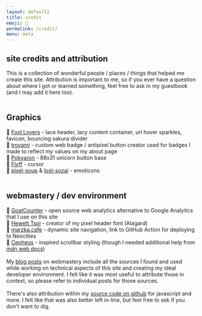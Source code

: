 ```yaml
---
layout: default2
title: credit
emoji: 💛
permalink: /credit/
menu: meta
---
```

<h2>site credits and attribution</h2>
This is a collection of wonderful people / places / things that helped me create this site. Attribution is important to me, so if you ever have a question about where I got or learned something, feel free to ask in my guestbook (and I may add it here too).
<br>
<br>
<h2>Graphics</h2>
💖 <a target="_blank" href="https://foollovers.com/">Fool Lovers</a> - lace header, lacy content container, url hover sparkles, favicon, bouncing sakura divider
<br>
💖 <a target="_blank" href="https://trovami.altervista.org/">trovami</a> -  custom web badge / antipixel button creator used for badges I made to reflect my values on my about page
<br>
💖 <a target="_blank" href="http://pokyaron.fc2web.com/">Pokyaron</a> - 88x31 unicorn button base
<br>
💖 <a target="_blank" href="https://www.cursors-4u.com/cursor/2010/02/24/flyff-chinese-cute-angel-mail.html">Flyff</a> - cursor
<br>
💖 <a target="_blank" href="https://pixel-soup.tumblr.com/">pixel-soup</a> & 
<a target="_blank" href="https://lostsozai.tumblr.com/">lost-sozai</a> - emoticons
<br>
<br>
<h2>webmastery / dev environment</h2>
💖 <a target="_blank" href="https://www.goatcounter.com/">GoatCounter</a> -  open source web analytics alternative to Google Analytics that I use on this site
<br>
💖 <a target="_blank" href="https://www.dafont.com/alagard.font">Hewett Tsoi</a> - creator of my pixel header font (Alagard)
<br>
💖 <a target="_blank" href="https://marzka.cafe">marzka.cafe</a> - dynamic site navigation, link to GitHub Action for deploying to Neocities
<br>
💖 <a target="_blank" href="https://cepheus.neocities.org/">Cepheus</a> - inspired scrollbar styling (though I needed additional help from 
<a target="_blank" href="https://developer.mozilla.org/en-US/docs/Web/CSS/::-webkit-scrollbar">mdn web docs</a>)
<br>
<br>
My <a href="/blog.html">blog posts</a> on webmastery include all the sources I found and used while working on technical aspects of this site and creating my ideal developer environment. 
I felt like it was most useful to attribute those in context, so please refer to individual posts for those sources.
<br><br>
There's also attribution within my <a target="_blank" href="https://github.com/toritried/lostletters">source code on github</a> for javascript and more. I felt like that was also better left in-line, but feel free to ask if you don't want to dig. 